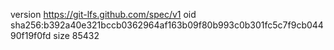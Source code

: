 version https://git-lfs.github.com/spec/v1
oid sha256:b392a40e321bccb0362964af163b09f80b993c0b301fc5c7f9cb04490f19f0fd
size 85432

